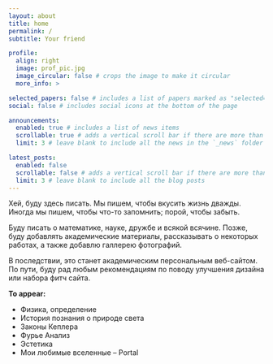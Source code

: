 ```yaml
---
layout: about
title: home
permalink: /
subtitle: Your friend

profile:
  align: right
  image: prof_pic.jpg
  image_circular: false # crops the image to make it circular
  more_info: >

selected_papers: false # includes a list of papers marked as "selected={true}"
social: false # includes social icons at the bottom of the page

announcements:
  enabled: true # includes a list of news items
  scrollable: true # adds a vertical scroll bar if there are more than 3 news items
  limit: 3 # leave blank to include all the news in the `_news` folder

latest_posts:
  enabled: false
  scrollable: false # adds a vertical scroll bar if there are more than 3 new posts items
  limit: 3 # leave blank to include all the blog posts
---
```



Хей, буду здесь писать. Мы пишем, чтобы вкусить жизнь дважды. Иногда мы пишем, чтобы что-то запомнить; порой, чтобы забыть.

Буду писать о математике, науке, дружбе и всякой всячине. Позже, буду добавлять академические материалы, рассказывать о некоторых работах, а также добавлю галлерею фотографий.

В последствии, это станет академическим персональным веб-сайтом. По пути, буду рад любым рекомендациям по поводу улучшения дизайна или набора фитч сайта.

**To appear:**
- Физика, определение
- История познания о природе света
- Законы Кеплера
- Фурье Анализ
- Эстетика
- Мои любимые вселенные – Portal